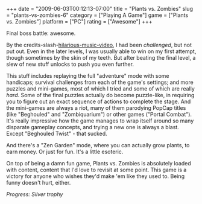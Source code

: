 +++
date = "2009-06-03T00:12:13-07:00"
title = "Plants vs. Zombies"
slug = "plants-vs-zombies-6"
category = ["Playing A Game"]
game = ["Plants vs. Zombies"]
platform = ["PC"]
rating = ["Awesome"]
+++

Final boss battle: awesome.

By the credits-slash-<a href="http://www.gametrailers.com/video/music-video-plants-vs/47577">hilarious-music-video</a>, I had been <i>challenged</i>, but not put out.  Even in the later levels, I was usually able to win on my first attempt, though sometimes by the skin of my teeth.  But after beating the final level, a slew of new stuff unlocks to push you even further.

This stuff includes replaying the full "adventure" mode with some handicaps; survival challenges from each of the game's settings; and more puzzles and mini-games, most of which I tried and some of which are really <i>hard</i>.  Some of the final puzzles actually do become puzzle-like, in requiring you to figure out an exact sequence of actions to complete the stage.  And the mini-games are always a riot, many of them parodying PopCap titles (like "Beghouled" and "Zombiquarium") or other games ("Portal Combat").  It's really impressive how the game manages to wrap itself around so many disparate gameplay concepts, and trying a new one is always a blast.  Except "Beghouled Twist" - that sucked.

And there's a "Zen Garden" mode, where you can actually grow plants, to earn money.  Or just for fun.  It's a little esoteric.

On top of being a damn fun game, Plants vs. Zombies is absolutely loaded with content, content that I'd love to revisit at some point.  This game is a victory for anyone who wishes they'd make 'em like they used to.  Being funny doesn't hurt, either.

<i>Progress: Silver trophy</i>